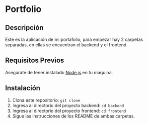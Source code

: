 # Portfolio

## Descripción
Este es la aplicación de mi portafolio, para empezar hay 2 carpetas separadas, en ellas se encuentran el backend y el frontend.

## Requisitos Previos
Asegúrate de tener instalado [Node.js](https://nodejs.org/) en tu máquina.

## Instalación
1. Clona este repositorio: `git clone `
2. Ingresa al directorio del proyecto backend: `cd backend`
3. Ingresa al directorio del proyecto frontend: `cd frontend`
4. Sigue las instrucciones de los README de ambas carpetas.
